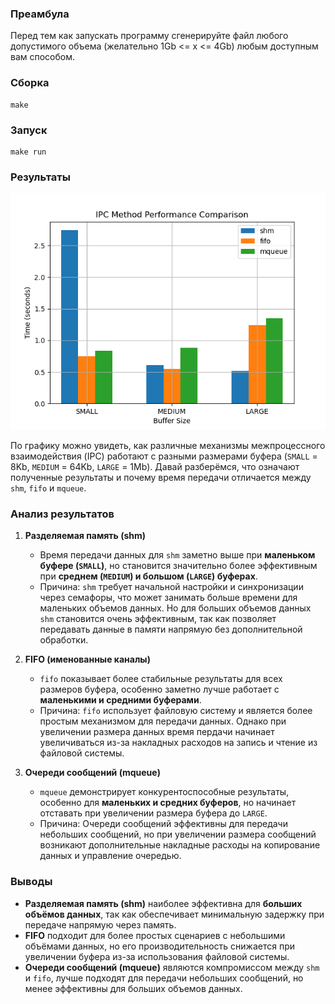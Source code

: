 ### Преамбула
Перед тем как запускать программу сгенерируйте файл любого допустимого объема (желательно 1Gb <= x <= 4Gb) любым доступным вам способом.

### Сборка

```
make
```

### Запуск

```
make run
```

### Результаты

![](pictures/ipc_performance.png)

По графику можно увидеть, как различные механизмы межпроцессного взаимодействия (IPC) работают с разными размерами буфера (`SMALL` = 8Kb, `MEDIUM` = 64Kb, `LARGE` = 1Mb). Давай разберёмся, что означают полученные результаты и почему время передачи отличается между `shm`, `fifo` и `mqueue`.

### Анализ результатов
1. **Разделяемая память (shm)**
   - Время передачи данных для `shm` заметно выше при **маленьком буфере (`SMALL`)**, но становится значительно более эффективным при **среднем (`MEDIUM`) и большом (`LARGE`) буферах**.
   - Причина: `shm` требует начальной настройки и синхронизации через семафоры, что может занимать больше времени для маленьких объемов данных. Но для больших объемов данных `shm` становится очень эффективным, так как позволяет передавать данные в памяти напрямую без дополнительной обработки.

2. **FIFO (именованные каналы)**
   - `fifo` показывает более стабильные результаты для всех размеров буфера, особенно заметно лучше работает с **маленькими и средними буферами**.
   - Причина: `fifo` использует файловую систему и является более простым механизмом для передачи данных. Однако при увеличении размера данных время пердачи начинает увеличиваться из-за накладных расходов на запись и чтение из файловой системы.

3. **Очереди сообщений (mqueue)**
   - `mqueue` демонстрирует конкурентоспособные результаты, особенно для **маленьких и средних буферов**, но начинает отставать при увеличении размера буфера до `LARGE`.
   - Причина: Очереди сообщений эффективны для передачи небольших сообщений, но при увеличении размера сообщений возникают дополнительные накладные расходы на копирование данных и управление очередью.

### Выводы
- **Разделяемая память (shm)** наиболее эффективна для **больших объёмов данных**, так как обеспечивает минимальную задержку при передаче напрямую через память.
- **FIFO** подходит для более простых сценариев с небольшими объёмами данных, но его производительность снижается при увеличении буфера из-за использования файловой системы.
- **Очереди сообщений (mqueue)** являются компромиссом между `shm` и `fifo`, лучше подходят для передачи небольших сообщений, но менее эффективны для больших объемов данных.

